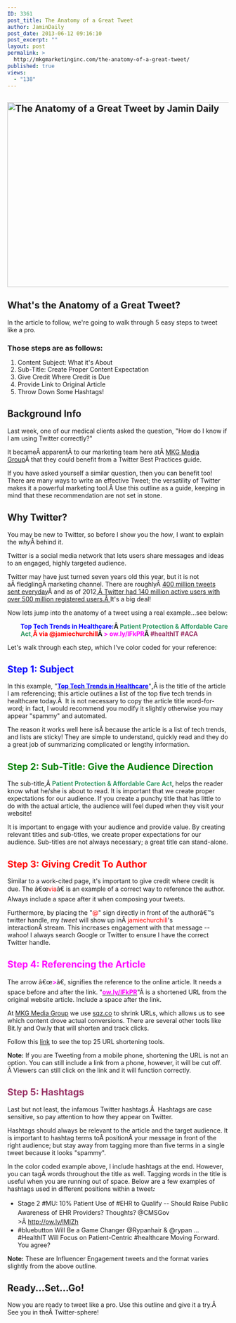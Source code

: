 ```yaml
---
ID: 3361
post_title: The Anatomy of a Great Tweet
author: JaminDaily
post_date: 2013-06-12 09:16:10
post_excerpt: ""
layout: post
permalink: >
  http://mkgmarketinginc.com/the-anatomy-of-a-great-tweet/
published: true
views:
  - "138"
---
```

<h2 style="text-align: left;" align="center"><a href="http://mkgmediagroup.com/wp-content/uploads/2013/06/The-anatomy-of-Twitter-l.jpg"><img class="aligncenter size-full wp-image-3429" alt="The Anatomy of a Great Tweet by Jamin Daily" src="http://mkgmediagroup.com/wp-content/uploads/2013/06/The-anatomy-of-Twitter-l.jpg" width="552" height="421" /></a></h2>
<h2 style="text-align: left;" align="center">What's the Anatomy of a Great Tweet?</h2>
In the article to follow, we're going to walk through 5 easy steps to tweet like a pro.
<h3>Those steps are as follows:</h3>
<ol>
	<li style="line-height: 14px;">Content Subject: What it's About</li>
	<li>Sub-Title: Create Proper Content Expectation</li>
	<li>Give Credit Where Credit is Due</li>
	<li>Provide Link to Original Article</li>
	<li>Throw Down Some Hashtags!</li>
</ol>
<h2>Background Info</h2>
<p style="text-align: left;" align="center">Last week, one of our medical clients asked the question, "How do I know if I am using Twitter correctly?"</p>
<p style="text-align: left;" align="center">It becameÂ apparentÂ to our marketing team here atÂ <a href="http://mkgmediagroup.com/" target="_blank">MKG Media Group</a>Â that they could benefit from a Twitter Best Practices guide.</p>
<p style="text-align: left;" align="center">If you have asked yourself a similar question, then you can benefit too! There are many ways to write an effective Tweet; the versatility of Twitter makes it a powerful marketing tool.Â Use this outline as a guide, keeping in mind that these recommendation are not set in stone.</p>

<h2>Why Twitter?</h2>
You may be new to Twitter, so before I show you the <em>how</em>, I want to explain the <em>why</em>Â behind it.

Twitter is a social media network that lets users share messages and ideas to an engaged, highly targeted audience.

Twitter may have just turned seven years old this year, but it is not aÂ fledglingÂ marketing channel. There are roughlyÂ <a href="http://articles.washingtonpost.com/2013-03-21/business/37889387_1_tweets-jack-dorsey-twitter" target="_blank">400 million tweets sent everyday</a>Â and as of 2012,<a href="http://www.mediabistro.com/alltwitter/twitter-active-total-users_b17655" target="_blank">Â Twitter had 140 million active users with over 500 million registered users.Â </a>It's a big deal!

Now lets jump into the anatomy of a tweet using a real example...see below:
<p style="padding-left: 30px;"><strong><span style="color: #0000ff;">Top Tech Trends in Healthcare:</span>Â <span style="color: #339966;">Patient Protection &amp; Affordable Care Act,<span style="color: #ff0000;">Â </span></span><span style="color: #ff0000;">via @jamiechurchill</span>Â <span style="color: #ff00ff;">&gt; ow.ly/lFkPR</span>Â <span style="color: #993366;">#healthIT #ACA</span></strong></p>
Let's walk through each step, which I've color coded for your reference:
<h2 style="color: #0000ff;">Step 1: Subject</h2>
In this example, "<span style="color: #0000ff;"><b><a href="http://blogs.perficient.com/healthcare/blog/2013/05/30/top-technology-trends-in-healthcare-may-2013/" target="_blank"><span style="color: #0000ff;">Top Tech Trends in Healthcare</span></a></b></span>"<b>,</b>Â is the title of the article I am referencing; this article outlines a list of the top five tech trends in healthcare today.Â  It is not necessary to copy the article title word-for-word; in fact, I would recommend you modify it slightly otherwise you may appear "spammy" and automated.

The reason it works well here isÂ because the article is a list of tech trends, and lists are sticky! They are simple to understand, quickly read and they do a great job of summarizing complicated or lengthy information.
<h2 style="color: #008000;">Step 2: Sub-Title: Give the Audience Direction</h2>
The sub-title,Â <span style="color: #339966;"><strong>Patient Protection &amp; Affordable Care Act</strong></span>, helps the reader know what he/she is about to read. It is important that we create proper expectations for our audience. If you create a punchy title that has little to do with the actual article, the audience will feel duped when they visit your website!

It is important to engage with your audience and provide value. By creating relevant titles and sub-titles, we create proper expectations for our audience. Sub-titles are not always necessary; a great title can stand-alone.
<h2 style="color: #ff0000;">Step 3: Giving Credit To Author</h2>
Similar to a work-cited page, it's important to give credit where credit is due. The â€œ<span style="color: #ff0000;">via</span>â€ is an example of a correct way to reference the author. Always include a space after it when composing your tweets.

Furthermore, by placing the "<span style="color: #ff0000;">@</span>" sign directly in front of the authorâ€™s twitter handle, my <i>tweet</i> will show up inÂ <span style="color: #ff0000;">jamiechurchill</span>'s interactionÂ stream. This increases engagement with that message -- wahoo! I always search Google or Twitter to ensure I have the correct Twitter handle.
<h2 style="color: #ff00ff;">Step 4: Referencing the Article</h2>
The arrow â€œ<span style="color: #ff00ff;"><b>&gt;</b></span>â€, signifies the reference to the online article. It needs a space before and after the link. "<span style="color: #ff00ff;"><a href="http://blogs.perficient.com/healthcare/blog/2013/05/30/top-technology-trends-in-healthcare-may-2013/" target="_blank"><span style="color: #ff00ff;"><b>ow.ly/lFkPR</b></span></a></span>"Â is a shortened URL from the original website article. Include a space after the link.

At <a href="http://mkgmediagroup.com/" target="_blank">MKG Media Group</a> we use <a title="Squeeze" href="http://squeezecmm.com/default.aspx">sqz.co</a> to shrink URLs, which allows us to see which content drove actual conversions. There are several other tools like Bit.ly and Ow.ly that will shorten and track clicks.

Follow this <a href="http://www.cssrex.com/tips-tricks/top-25-url-shortener-tools-websites/" target="_blank">link</a> to see the top 25 URL shortening tools.

<strong>Note:</strong> If you are Tweeting from a mobile phone, shortening the URL is not an option. You can still include a link from a phone, however, it will be cut off. Â Viewers can still click on the link and it will function correctly. <a href="http://www.cssrex.com/tips-tricks/top-25-url-shortener-tools-websites/">
</a>
<h2 style="color: #993366;">Step 5: Hashtags</h2>
Last but not least, the infamous Twitter hashtags.Â  Hashtags are case sensitive, so pay attention to how they appear on Twitter.

Hashtags should always be relevant to the article and the target audience. It is important to hashtag terms toÂ positionÂ your message in front of the right audience; but stay away from tagging more than five terms in a single tweet because it looks "spammy".

In the color coded example above, I include hashtags at the end. However, you can tagÂ words throughout the title as well. Tagging words in the title is useful when you are running out of space. Below are a few examples of hashtags used in different positions within a tweet<i><strong>:</strong></i>
<ul>
	<li style="line-height: 1.5em;">Stage 2 #MU: 10% Patient Use of #EHR to Qualify -- Should Raise Public Awareness of EHR Providers? Thoughts? @CMSGov &gt;Â <a style="line-height: 1.5em;" href="http://ow.ly/lMIZh">http://ow.ly/lMIZh</a></li>
	<li>#bluebutton Will Be a Game Changer @Rypanhair &amp; @rypan ... #HealthIT Will Focus on Patient-Centric #healthcare Moving Forward. You agree?</li>
</ul>
<strong>Note:</strong> These are Influencer Engagement tweets and the format varies slightly from the above outline.
<h2>Ready...Set...Go!</h2>
Now you are ready to tweet like a pro. Use this outline and give it a try.Â  See you in theÂ Twitter-sphere!